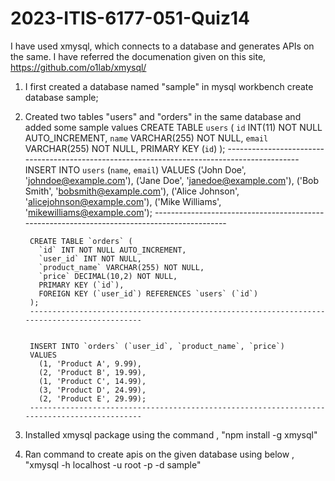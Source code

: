 # 2023-ITIS-6177-051-Quiz14

I have used xmysql, which connects to a database and generates APIs on the same. I have referred the documenation given on this site,
https://github.com/o1lab/xmysql/

1. I first created a database named "sample" in mysql workbench
    create database sample;
    
2. Created two tables "users" and "orders" in the same database and added some sample values
            CREATE TABLE `users` (
          `id` INT(11) NOT NULL AUTO_INCREMENT,
          `name` VARCHAR(255) NOT NULL,
          `email` VARCHAR(255) NOT NULL,
          PRIMARY KEY (`id`)
        );
        --------------------------------------------------------------------------------------------
        INSERT INTO `users` (`name`, `email`)
        VALUES
          ('John Doe', 'johndoe@example.com'),
          ('Jane Doe', 'janedoe@example.com'),
          ('Bob Smith', 'bobsmith@example.com'),
          ('Alice Johnson', 'alicejohnson@example.com'),
          ('Mike Williams', 'mikewilliams@example.com');
        --------------------------------------------------------------------------------------------


        CREATE TABLE `orders` (
          `id` INT NOT NULL AUTO_INCREMENT,
          `user_id` INT NOT NULL,
          `product_name` VARCHAR(255) NOT NULL,
          `price` DECIMAL(10,2) NOT NULL,
          PRIMARY KEY (`id`),
          FOREIGN KEY (`user_id`) REFERENCES `users` (`id`)
        );
        --------------------------------------------------------------------------------------------


        INSERT INTO `orders` (`user_id`, `product_name`, `price`)
        VALUES
          (1, 'Product A', 9.99),
          (2, 'Product B', 19.99),
          (1, 'Product C', 14.99),
          (3, 'Product D', 24.99),
          (2, 'Product E', 29.99);
        --------------------------------------------------------------------------------------------


3. Installed xmysql package using the command , "npm install -g xmysql"
4. Ran command to create apis on the given database using below , "xmysql -h localhost -u root -p <password> -d sample"
